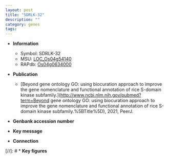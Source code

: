 ```yaml
---
layout: post
title: "SDRLK-32"
description: ""
category: genes
tags: 
---
```


* **Information**  
    + Symbol: SDRLK-32  
    + MSU: [LOC_Os04g54140](http://rice.uga.edu/cgi-bin/ORF_infopage.cgi?orf=LOC_Os04g54140)  
    + RAPdb: [Os04g0634000](http://rapdb.dna.affrc.go.jp/viewer/gbrowse_details/irgsp1?name=Os04g0634000)  

* **Publication**  
    + [Beyond gene ontology GO: using biocuration approach to improve the gene nomenclature and functional annotation of rice S-domain kinase subfamily.](http://www.ncbi.nlm.nih.gov/pubmed?term=Beyond gene ontology GO: using biocuration approach to improve the gene nomenclature and functional annotation of rice S-domain kinase subfamily.%5BTitle%5D), 2021, PeerJ.

* **Genbank accession number**  

* **Key message**  

* **Connection**  

[//]: # * **Key figures**  


